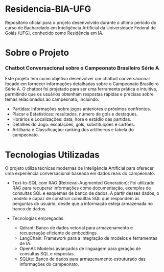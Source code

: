 # Residencia-BIA-UFG
Repositório oficial para o projeto desenvolvido durante o último período do curso de Bacharelado em Inteligência Artificial da Universidade Federal de Goiás (UFG), conhecido como Residência em IA.

# Sobre o Projeto
### Chatbot Conversacional sobre o Campeonato Brasileiro Série A

Este projeto tem como objetivo desenvolver um chatbot conversacional focado em fornecer informações detalhadas sobre o Campeonato Brasileiro Série A. O chatbot foi projetado para ser uma ferramenta prática e intuitiva, permitindo que os usuários obtenham respostas rápidas e precisas sobre temas relacionados ao campeonato, incluindo:

- Partidas: informações sobre jogos anteriores e próximos confrontos.
- Placar e Estatísticas: resultados, número de gols e destaques.
- Horários e Localizações: data, hora e estádio das partidas.
- Detalhes do Jogo: escalações, gols, substituições e cartões.
- Artilharia e Classificação: ranking dos artilheiros e tabela do campeonato.

# Tecnologias Utilizadas
O projeto utiliza técnicas modernas de Inteligência Artificial para oferecer uma experiência conversacional baseada em dados reais do campeonato.

- Text-to-SQL com RAG (Retrieval-Augmented Generation):
  Foi utilizado RAG para recuperar informações como documentação, exemplos de consultas SQL e esquemas de banco de dados. A partir desses dados, o modelo é capaz de construir consultas SQL que respondem às perguntas do usuário, desde que a informação esteja armazenada no banco de dados.

- Tecnologias empregadas:

    - Qdrant: Banco de dados vetorial para armazenamento e recuperação eficiente de embeddings.
    - LangChain: Framework para a integração de modelos e ferramentas de IA.
    - OpenAI: Modelos avançados de linguagem para geração de consultas SQL e respostas.
    - SQLite: Banco de dados para armazenamento estruturado das informações do campeonato.



